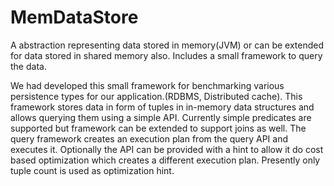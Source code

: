 # MemDataStore
<p> A abstraction representing data stored in memory(JVM) or can be extended for data stored in shared memory also. Includes a small framework to query the data.</p>
<p> We had developed this small framework for benchmarking various persistence types for our application.(RDBMS, Distributed cache). This framework stores data in form of tuples in in-memory data structures and allows querying them using a simple API. Currently simple predicates are supported but framework can be extended to support joins as well. The query framework creates an execution plan from the query API and executes it. Optionally the API can be provided with a hint to allow it do cost based optimization which creates a different execution plan. Presently only tuple count is used as optimization hint.</p>
